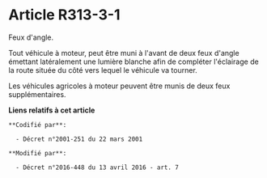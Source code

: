 # Article R313-3-1

Feux d'angle. 

Tout véhicule à moteur, peut être muni à l'avant de deux feux d'angle émettant latéralement une lumière blanche afin de
compléter l'éclairage de la route située du côté vers lequel le véhicule va tourner. 

Les véhicules agricoles à moteur peuvent être munis de deux feux supplémentaires.

**Liens relatifs à cet article**

	**Codifié par**:

	  - Décret n°2001-251 du 22 mars 2001

	**Modifié par**:

	  - Décret n°2016-448 du 13 avril 2016 - art. 7
